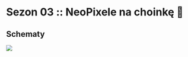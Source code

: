 # Sezon 03 :: NeoPixele na choinkę :christmas_tree: 

## Schematy

![](https://github.com/CreativeCodingPL/PhysicalComputing/blob/2018/s03/e04_wedrowiecPokretlo.png)